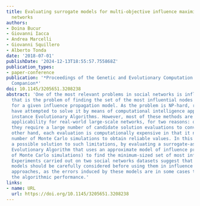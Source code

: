 ```yaml
---
title: Evaluating surrogate models for multi-objective influence maximization in social
  networks
authors:
- Doina Bucur
- Giovanni Iacca
- Andrea Marcelli
- Giovanni Squillero
- Alberto Tonda
date: '2018-07-01'
publishDate: '2024-12-13T18:55:57.755868Z'
publication_types:
- paper-conference
publication: '*Proceedings of the Genetic and Evolutionary Computation Conference
  Companion*'
doi: 10.1145/3205651.3208238
abstract: 'One of the most relevant problems in social networks is influence maximization,
  that is the problem of finding the set of the most influential nodes in a network,
  for a given influence propagation model. As the problem is NP-hard, recent works
  have attempted to solve it by means of computational intelligence approaches, for
  instance Evolutionary Algorithms. However, most of these methods are of limited
  applicability for real-world large-scale networks, for two reasons: on the one hand,
  they require a large number of candidate solution evaluations to converge; on the
  other hand, each evaluation is computationally expensive in that it needs a considerable
  number of Monte Carlo simulations to obtain reliable values. In this work, we consider
  a possible solution to such limitations, by evaluating a surrogate-assisted Multi-Objective
  Evolutionary Algorithm that uses an approximate model of influence propagation (instead
  of Monte Carlo simulations) to find the minimum-sized set of most influential nodes.
  Experiments carried out on two social networks datasets suggest that approximate
  models should be carefully considered before using them in influence maximization
  approaches, as the errors induced by these models are in some cases too big to benefit
  the algorithmic performance.'
links:
- name: URL
  url: https://doi.org/10.1145/3205651.3208238
---
```


